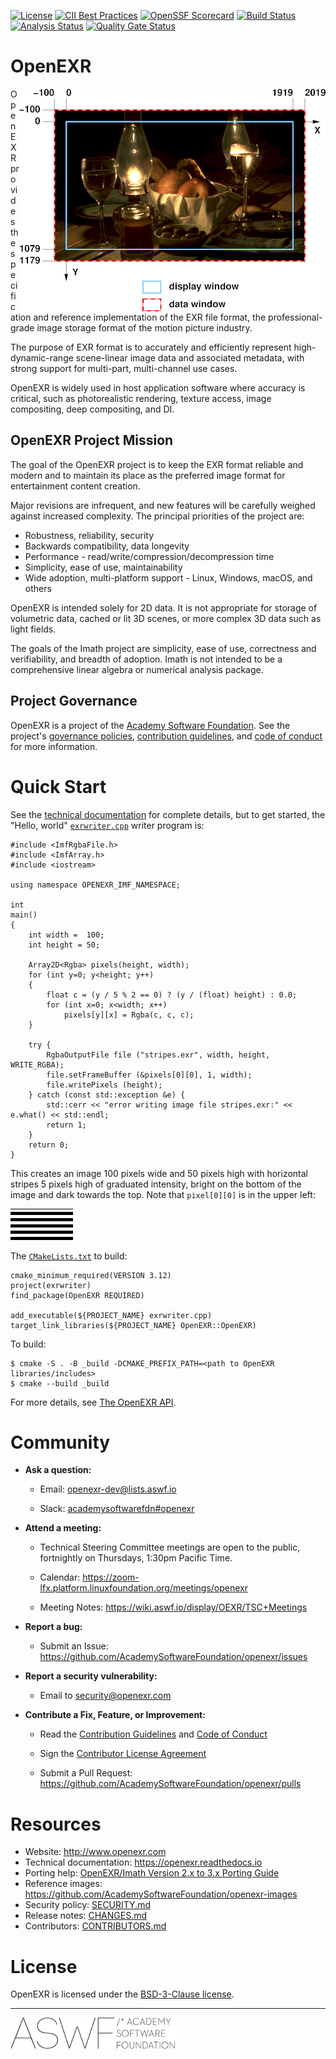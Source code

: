 <!-- SPDX-License-Identifier: BSD-3-Clause -->
<!-- Copyright (c) Contributors to the OpenEXR Project -->

[![License](https://img.shields.io/github/license/AcademySoftwareFoundation/openexr)](LICENSE.md)
[![CII Best Practices](https://bestpractices.coreinfrastructure.org/projects/2799/badge)](https://bestpractices.coreinfrastructure.org/projects/2799)
[![OpenSSF Scorecard](https://api.securityscorecards.dev/projects/github.com/AcademySoftwareFoundation/openexr/badge)](https://securityscorecards.dev/viewer/?uri=github.com/AcademySoftwareFoundation/openexr)
[![Build Status](https://github.com/AcademySoftwareFoundation/openexr/workflows/CI/badge.svg)](https://github.com/AcademySoftwareFoundation/openexr/actions?query=workflow%3ACI)
[![Analysis Status](https://github.com/AcademySoftwareFoundation/openexr/workflows/Analysis/badge.svg)](https://github.com/AcademySoftwareFoundation/openexr/actions?query=workflow%3AAnalysis)
[![Quality Gate Status](https://sonarcloud.io/api/project_badges/measure?project=AcademySoftwareFoundation_openexr&metric=alert_status)](https://sonarcloud.io/dashboard?id=AcademySoftwareFoundation_openexr)

# OpenEXR

<img align="right" src="docs/technical/images/windowExample1.png">

OpenEXR provides the specification and reference implementation of the
EXR file format, the professional-grade image storage format of the
motion picture industry.

The purpose of EXR format is to accurately and efficiently represent
high-dynamic-range scene-linear image data and associated metadata,
with strong support for multi-part, multi-channel use cases.

OpenEXR is widely used in host application software where accuracy is
critical, such as photorealistic rendering, texture access, image
compositing, deep compositing, and DI.

## OpenEXR Project Mission

The goal of the OpenEXR project is to keep the EXR format reliable and
modern and to maintain its place as the preferred image format for
entertainment content creation. 

Major revisions are infrequent, and new features will be carefully
weighed against increased complexity.  The principal priorities of the
project are:

* Robustness, reliability, security
* Backwards compatibility, data longevity
* Performance - read/write/compression/decompression time
* Simplicity, ease of use, maintainability
* Wide adoption, multi-platform support - Linux, Windows, macOS, and others

OpenEXR is intended solely for 2D data. It is not appropriate for
storage of volumetric data, cached or lit 3D scenes, or more complex
3D data such as light fields.

The goals of the Imath project are simplicity, ease of use,
correctness and verifiability, and breadth of adoption. Imath is not
intended to be a comprehensive linear algebra or numerical analysis
package.

## Project Governance

OpenEXR is a project of the [Academy Software
Foundation](https://www.aswf.io). See the project's [governance
policies](GOVERNANCE.md), [contribution guidelines](CONTRIBUTING.md), and [code of conduct](CODE_OF_CONDUCT)
for more information.

# Quick Start

See the [technical documentation](https://openexr.readthedocs.io) for
complete details, but to get started, the "Hello, world" [`exrwriter.cpp`](https://raw.githubusercontent.com/AcademySoftwareFoundation/openexr/main/website/src/exrwriter/exrwriter.cpp) writer program is:

    #include <ImfRgbaFile.h>
    #include <ImfArray.h>
    #include <iostream>

    using namespace OPENEXR_IMF_NAMESPACE;

    int
    main()
    {
        int width =  100;
        int height = 50;

        Array2D<Rgba> pixels(height, width);
        for (int y=0; y<height; y++)
        {
            float c = (y / 5 % 2 == 0) ? (y / (float) height) : 0.0;
            for (int x=0; x<width; x++)
                pixels[y][x] = Rgba(c, c, c);
        }

        try {
            RgbaOutputFile file ("stripes.exr", width, height, WRITE_RGBA);
            file.setFrameBuffer (&pixels[0][0], 1, width);
            file.writePixels (height);
        } catch (const std::exception &e) {
            std::cerr << "error writing image file stripes.exr:" << e.what() << std::endl;
            return 1;
        }
        return 0;
    }

This creates an image 100 pixels wide and 50 pixels high with
horizontal stripes 5 pixels high of graduated intensity, bright on the
bottom of the image and dark towards the top. Note that ``pixel[0][0]``
is in the upper left:

![stripes](website/images/stripes.png)

The [`CMakeLists.txt`](https://raw.githubusercontent.com/AcademySoftwareFoundation/openexr/main/website/src/exrwriter/CMakeLists.txt) to build:

    cmake_minimum_required(VERSION 3.12)
    project(exrwriter)
    find_package(OpenEXR REQUIRED)

    add_executable(${PROJECT_NAME} exrwriter.cpp)
    target_link_libraries(${PROJECT_NAME} OpenEXR::OpenEXR)

To build:

    $ cmake -S . -B _build -DCMAKE_PREFIX_PATH=<path to OpenEXR libraries/includes>
    $ cmake --build _build

For more details, see [The OpenEXR
API](https://openexr.readthedocs.io/en/latest/API.html#the-openexr-api).

# Community

* **Ask a question:**

  - Email: openexr-dev@lists.aswf.io

  - Slack: [academysoftwarefdn#openexr](https://academysoftwarefdn.slack.com/archives/CMLRW4N73)

* **Attend a meeting:**

  - Technical Steering Committee meetings are open to the
    public, fortnightly on Thursdays, 1:30pm Pacific Time.

  - Calendar: https://zoom-lfx.platform.linuxfoundation.org/meetings/openexr

  - Meeting Notes: https://wiki.aswf.io/display/OEXR/TSC+Meetings

* **Report a bug:**

  - Submit an Issue: https://github.com/AcademySoftwareFoundation/openexr/issues

* **Report a security vulnerability:**

  - Email to security@openexr.com

* **Contribute a Fix, Feature, or Improvement:**

  - Read the [Contribution Guidelines](CONTRIBUTING.md) and [Code of Conduct](CODE_OF_CONDUCT.md)

  - Sign the [Contributor License
    Agreement](https://contributor.easycla.lfx.linuxfoundation.org/#/cla/project/2e8710cb-e379-4116-a9ba-964f83618cc5/user/564e571e-12d7-4857-abd4-898939accdd7)

  - Submit a Pull Request: https://github.com/AcademySoftwareFoundation/openexr/pulls

# Resources

- Website: http://www.openexr.com
- Technical documentation: https://openexr.readthedocs.io
- Porting help: [OpenEXR/Imath Version 2.x to 3.x Porting Guide](https://openexr.readthedocs.io/en/latest/PortingGuide.html)
- Reference images: https://github.com/AcademySoftwareFoundation/openexr-images
- Security policy: [SECURITY.md](SECURITY.md)
- Release notes: [CHANGES.md](CHANGES.md)
- Contributors: [CONTRIBUTORS.md](CONTRIBUTORS.md)  

# License

OpenEXR is licensed under the [BSD-3-Clause license](LICENSE.md).


---

![aswf](/ASWF/images/aswf.png)

